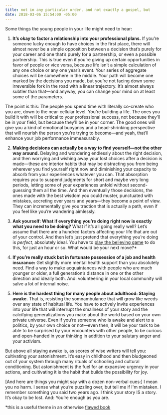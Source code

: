 ```yaml
---
title: not in any particular order, and not exactly a gospel, but
date: 2018-03-06 15:54:00 -05:00
---
```


Some things the young people in your life might need to hear:

1) **It’s okay to factor a relationship into your professional plans.** If you’re someone lucky enough to have choices in the first place, there will almost never be a simple opposition between a decision that’s purely for your career and one that’s purely for a partnership, or even a possible partnership. This is true even if you’re giving up certain opportunities in favor of people or vice versa, because life isn’t a simple calculation of any one choice or any one year’s event. Your series of aggregate choices will be somewhere in the middle. Your path will become one marked by the decisions you made, but you’re not facing down some irreversible fork in the road with a linear trajectory. It’s almost always subtler than that—and anyway, you can change your mind on at least some of the parameters. 

The point is this: The people you spend time with literally co-create who you are, down to the near-cellular level. You’re building a life. The ones you build it with will be critical to your professional success, not because they’ll be in your field, but because they’ll be in your corner. The good ones will give you a kind of emotional buoyancy and a head-shrinking perspective that will nourish the person you’re trying to become—and yeah, that’ll enhance your job performance immeasurably.

2) **Making decisions can actually be a way to find yourself—not the other way around.** Delaying and wondering endlessly about the right decision, and then worrying and wishing away your lost choices after a decision is made—these are interior habits that may be distracting you from being wherever you find yourself right now and diminishing your capacity to absorb from your experiences whatever you can. That absorption requires you to suspend judgments for short and maybe very long periods, letting some of your experiences unfold without second-guessing them all the time. And then eventually those decisions, the ones made with the best wisdom you could muster, punctuated with mistakes, accreting over years and years—they become a point of view. They can incrementally give you traction that is actually a path, even if you feel like you’re wandering aimlessly. 

3) **Ask yourself: What if everything you’re doing right now is exactly what you need to be doing?** What if it’s all going really well? Let’s assume that there are a hundred factors affecting your life that are out of your control. And then let’s just pretend that everything you’re doing is *perfect,* absolutely ideal. You have to [play the believing game](https://scholarworks.umass.edu/cgi/viewcontent.cgi?article=1004&context=eng_faculty_pubs) to do this, for just an hour or so. What would be your next move?*

4) **If you’re really stuck but in fortunate possession of a job and health insurance:** Get slightly more mental health support than you absolutely need. Find a way to make acquaintances with people who are much younger or older, a full generation’s distance in one or the other direction and ideally both. And: volunteering in your local community will salve a lot of internal noise.

5) **Here is the hardest thing for many people about adulthood: Staying awake.** That is, resisting the somnambulance that will grow like weeds over any state of habitual life. You have to actively invite experiences into your life that will interrupt the smallness of your story and the calcifying generalizations you make about the world based on your own private universe. Even if you’re someone who is awake and alert to a politics, by your own choice or not—even then, it will be your task to be able to be surprised by your encounters with other people, to be curious and open-handed in your thinking in addition to your salutary anger and your activism. 

But above all staying awake is, as scores of wise writers will tell you: cultivating your astonishment. It’s easy in childhood and then bludgeoned out of your system through many rituals of schooling and cultural conditioning. But astonishment is the fuel for an expansive urgency in your actions, and cultivating it is the habit that builds the possibility for joy.

[And here are things you might say with a dozen non-verbal cues:] I mean you no harm. I sense what you’re puzzling over, but tell me if I'm mistaken. I remember something you said two years ago. I think your story IS a story. It’s okay to be lost. And: You’re enough as you are.

*this is a useful theme in an otherwise [flawed book](https://www.amazon.com/HarperAudio-The-Big-Leap/dp/B00282MRQI/ref=sr_1_1?ie=UTF8&qid=1520377385&sr=8-1&keywords=upper+limit+problem)